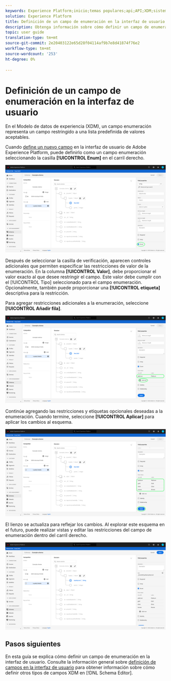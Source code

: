```yaml
---
keywords: Experience Platform;inicio;temas populares;api;API;XDM;sistema XDM;modelo de datos de experiencia;modelo de datos;ui;espacio de trabajo;enumeración;campo;
solution: Experience Platform
title: Definición de un campo de enumeración en la interfaz de usuario
description: Obtenga información sobre cómo definir un campo de enumeración en la interfaz de usuario del Experience Platform.
topic: user guide
translation-type: tm+mt
source-git-commit: 2e20403122e65d28f04114af9b7e8d41874f76e2
workflow-type: tm+mt
source-wordcount: '253'
ht-degree: 0%

---
```



# Definición de un campo de enumeración en la interfaz de usuario

En el Modelo de datos de experiencia (XDM), un campo enumeración representa un campo restringido a una lista predefinida de valores aceptables.

Cuando [define un nuevo campo](./overview.md#define) en la interfaz de usuario de Adobe Experience Platform, puede definirlo como un campo enumeración seleccionando la casilla **[!UICONTROL Enum]** en el carril derecho.

![](../../images/ui/fields/special/enum.png)

Después de seleccionar la casilla de verificación, aparecen controles adicionales que permiten especificar las restricciones de valor de la enumeración. En la columna **[!UICONTROL Valor]**, debe proporcionar el valor exacto al que desee restringir el campo. Este valor debe cumplir con el [!UICONTROL Tipo] seleccionado para el campo enumeración. Opcionalmente, también puede proporcionar una **[!UICONTROL etiqueta]** descriptiva para la restricción.

Para agregar restricciones adicionales a la enumeración, seleccione **[!UICONTROL Añadir fila]**.

![](../../images/ui/fields/special/enum-add-row.png)

Continúe agregando las restricciones y etiquetas opcionales deseadas a la enumeración. Cuando termine, seleccione **[!UICONTROL Aplicar]** para aplicar los cambios al esquema.

![](../../images/ui/fields/special/enum-configured.png)

El lienzo se actualiza para reflejar los cambios. Al explorar este esquema en el futuro, puede realizar vistas y editar las restricciones del campo de enumeración dentro del carril derecho.

![](../../images/ui/fields/special/enum-applied.png)

## Pasos siguientes

En esta guía se explica cómo definir un campo de enumeración en la interfaz de usuario. Consulte la información general sobre [definición de campos en la interfaz de usuario](./overview.md#special) para obtener información sobre cómo definir otros tipos de campos XDM en [!DNL Schema Editor].